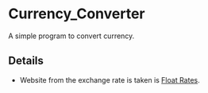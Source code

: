 # Currency_Converter
A simple program to convert currency.

## Details
* Website from the exchange rate is taken is [Float Rates](https://www.floatrates.com/).

